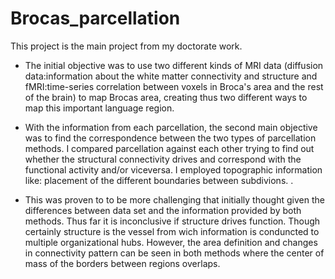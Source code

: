 # Brocas_parcellation
 
This project is the main project from my doctorate work. 

- The initial objective was to use two different kinds of MRI data (diffusion data:information about the white matter connectivity and structure and fMRI:time-series correlation between voxels in Broca's area and the rest of the brain) to map Brocas area, creating thus two different ways to map this important language region. 

- With the information from each parcellation, the second main objective was to find the correspondence between the two types of parcellation methods. I compared parcellation against each other trying to find out whether the structural connectivity drives and correspond with the functional activity and/or viceversa. I employed topographic information like: placement of the different boundaries between subdivions. 
. 
- This was proven to to be more challenging that initially thought given the differences between data set and the information provided by both methods. Thus far it is inconclusive if structure drives function. Though certainly structure is the vessel from wich information is conduncted to multiple organizational hubs. However, the area definition and changes in connectivity pattern can be seen in both methods where the center of mass of the borders between regions overlaps. 
